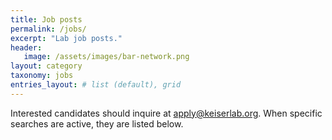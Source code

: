 ```yaml
---
title: Job posts
permalink: /jobs/
excerpt: "Lab job posts."
header:
   image: /assets/images/bar-network.png
layout: category
taxonomy: jobs
entries_layout: # list (default), grid
---
```


Interested candidates should inquire at apply@keiserlab.org. When specific searches are active, they are listed below.